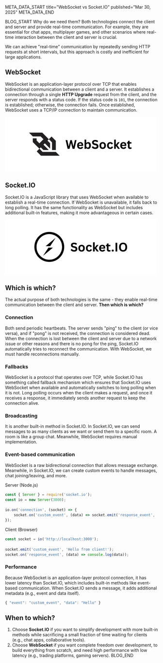 META_DATA_START
title="WebSocket vs Socket.IO"
published="Mar 30, 2025"
META_DATA_END

BLOG_START
Why do we need them? Both technologies connect the client and server and provide real-time communication. For example, they are essential for chat apps, multiplayer games, and other scenarios where real-time interaction between the client and server is crucial.

We can achieve "real-time" communication by repeatedly sending HTTP requests at short intervals, but this approach is costly and inefficient for large applications.

## WebSocket
WebSocket is an application-layer protocol over TCP that enables bidirectional communication between a client and a server. It establishes a connection through a single **HTTP Upgrade** request from the client, and the server responds with a status code. If the status code is `101`, the connection is established; otherwise, the connection fails. Once established, WebSocket uses a TCP/IP connection to maintain communication.

![WebSocket logo](https://raw.githubusercontent.com/akbarjorayev/blogs/refs/heads/main/blogs/websocket-vs-socket-io/photos/websocket-logo.webp?w=500&h=180)

## Socket.IO
Socket.IO is a JavaScript library that uses WebSocket when available to establish a real-time connection. If WebSocket is unavailable, it falls back to long polling. It has the same functionality as WebSocket but includes additional built-in features, making it more advantageous in certain cases.

![Socket.IO logo](https://raw.githubusercontent.com/akbarjorayev/blogs/refs/heads/main/blogs/websocket-vs-socket-io/photos/socket-io-logo.webp?w=500&h=180)

## Which is which?
The actual purpose of both technologies is the same - they enable real-time communication between the client and server. **Then which is which?**

### Connection
Both send periodic heartbeats. The server sends "ping" to the client (or vice versa), and if "pong" is not received, the connection is considered dead. When the connection is lost between the client and server due to a network issue or other reasons and there is no pong for the ping, Socket.IO automatically tries to reconnect the communication. With WebSocket, we must handle reconnections manually.

### Fallbacks
WebSocket is a protocol that operates over TCP, while Socket.IO has something called fallback mechanism which ensures that Socket.IO uses WebSocket when available and automatically switches to long polling when it is not. Long polling occurs when the client makes a request, and once it receives a response, it immediately sends another request to keep the connection alive.

### Broadcasting
It is another built-in method in Socket.IO. In Socket.IO, we can send messages to as many clients as we want or send them to a specific room. A room is like a group chat. Meanwhile, WebSocket requires manual implementation.

### Event-based communication
WebSocket is a raw bidirectional connection that allows message exchange. Meanwhile, in Socket.IO, we can create custom events to handle messages, chat joining/leaving, and more.

Server (Node.js)
```javascript
const { Server } = require('socket.io');
const io = new Server(3000);

io.on('connection', (socket) => {
    socket.on('custom_event', (data) => socket.emit('response_event', 'Hello from server!'));
});
```

Client (Browser)
```javascript
const socket = io('http://localhost:3000');

socket.emit('custom_event', 'Hello from client!');
socket.on('response_event', (data) => console.log(data));
```

### Performance
Because WebSocket is an application-layer protocol connection, it has lower latency than Socket.IO, which includes built-in methods like event-based communication. When Socket.IO sends a message, it adds additional metadata (e.g., event and data itself).
```javascript
{ "event": "custom_event", "data": "Hello" }
```

## When to which?
1. Choose **Socket.IO** if you want to simplify development with more built-in methods while sacrificing a small fraction of time waiting for clients (e.g., chat apps, collaborative tools).
2. Choose **WebSocket** if you want complete freedom over development, to build everything from scratch, and need high performance with low latency (e.g., trading platforms, gaming servers).
BLOG_END
